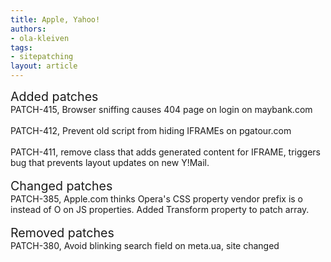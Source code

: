 ```yaml
---
title: Apple, Yahoo!
authors:
- ola-kleiven
tags:
- sitepatching
layout: article
---
```

<span style="font-size: 140%">Added patches</span><br/>PATCH-415, Browser sniffing causes 404 page on login on maybank.com<br/><br/>PATCH-412, Prevent old script from hiding IFRAMEs on pgatour.com<br/><br/>PATCH-411, remove class that adds generated content for IFRAME, triggers bug that prevents layout updates on new Y!Mail.<br/> <br/><span style="font-size: 140%">Changed patches</span><br/>PATCH-385, Apple.com thinks Opera&#39;s CSS property vendor prefix is o instead of O on JS properties. Added Transform property to patch array.<br/> <br/><span style="font-size: 140%">Removed patches</span><br/>PATCH-380, Avoid blinking search field on meta.ua, site changed
